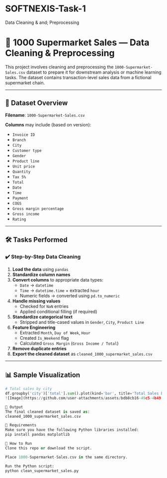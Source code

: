 # SOFTNEXIS-Task-1
Data Cleaning & and; Preprocessing

# 🧼 1000 Supermarket Sales — Data Cleaning & Preprocessing

This project involves cleaning and preprocessing the `1000-Supermarket-Sales.csv` dataset to prepare it for downstream analysis or machine learning tasks. The dataset contains transaction-level sales data from a fictional supermarket chain.

---

## 📁 Dataset Overview

**Filename**: `1000-Supermarket-Sales.csv`

**Columns** may include (based on version):

- `Invoice ID`
- `Branch`
- `City`
- `Customer type`
- `Gender`
- `Product line`
- `Unit price`
- `Quantity`
- `Tax 5%`
- `Total`
- `Date`
- `Time`
- `Payment`
- `COGS`
- `Gross margin percentage`
- `Gross income`
- `Rating`

---

## 🛠️ Tasks Performed

### ✔️ Step-by-Step Data Cleaning

1. **Load the data** using `pandas`
2. **Standardize column names**
3. **Convert columns** to appropriate data types:
   - `Date` → `datetime`
   - `Time` → `datetime.time` + extracted `hour`
   - Numeric fields → converted using `pd.to_numeric`
4. **Handle missing values**
   - Checked for `NaN` entries
   - Applied conditional filling (if required)
5. **Standardize categorical text**
   - Stripped and title-cased values in `Gender`, `City`, `Product Line`
6. **Feature Engineering**
   - Extracted `Month`, `Day of Week`, `Hour`
   - Created `Is_Weekend` flag
   - Calculated `Gross Margin` (`Gross Income / Total`)
7. **Remove duplicate entries**
8. **Export the cleaned dataset** as `cleaned_1000_supermarket_sales.csv`

---

## 📊 Sample Visualization

```python
# Total sales by city
df.groupby('city')['total'].sum().plot(kind='bar', title='Total Sales by City')
![Image](https://github.com/user-attachments/assets/bdb8cb16-49c5-4b49-b6ba-4945fe466a35)

💾 Output
The final cleaned dataset is saved as:
cleaned_1000_supermarket_sales.csv

🧰 Requirements
Make sure you have the following Python libraries installed:
pip install pandas matplotlib

📌 How to Run
Clone this repo or download the script.

Place 1000-Supermarket-Sales.csv in the same directory.

Run the Python script:
python clean_supermarket_sales.py




